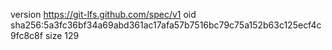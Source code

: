 version https://git-lfs.github.com/spec/v1
oid sha256:5a3fc36bf34a69abd361ac17afa57b7516bc79c75a152b63c125ecf4c9fc8c8f
size 129
